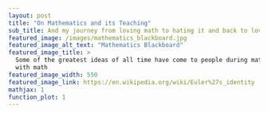 ```yaml
---
layout: post
title: "On Mathematics and its Teaching"
sub_title: And my journey from loving math to hating it and back to loving it again
featured_image: /images/mathematics_blackboard.jpg
featured_image_alt_text: "Mathematics Blackboard"
featured_image_title: >
  Some of the greatest ideas of all time have come to people during math class ... none of which have anything to do
  with math
featured_image_width: 550
featured_image_link: https://en.wikipedia.org/wiki/Euler%27s_identity
mathjax: 1
function_plot: 1
---
```


<div id="plot-1" style="margin:auto;width:fit-content"></div>

<script>
  functionPlot({
    target: '#plot-1',
    title: '',
    width: 600,
    height: 300,
    disableZoom: true,
    xAxis: {
      domain: [-6, 6]
    },
    data: [{
      fn: 'sin(x^2)'
    },
    {
      fn: 'sin(x)'
    }]
  });
</script>
